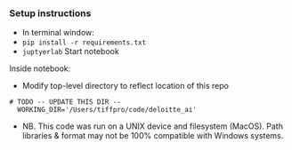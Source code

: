 ### Setup instructions
- In terminal window:
- `pip install -r requirements.txt`
- `juptyerlab` Start notebook 

Inside notebook:
- Modify top-level directory to reflect location of this repo
```
# TODO -- UPDATE THIS DIR --
  WORKING_DIR='/Users/tiffpro/code/deloitte_ai'
  ````
- NB. This code was run on a UNIX device and filesystem (MacOS). Path libraries & format may not be 100% compatible with Windows systems. 
